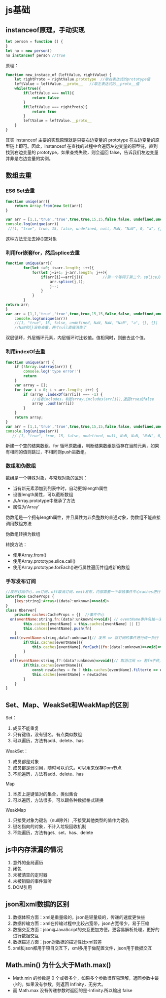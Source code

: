 # js基础

## instanceof原理，手动实现

```javascript
let person = function () {
}
let no = new person()
no instanceof person //true
```

原理：

```javascript
function new_instace_of（leftValue，rightValue）{
    let rightProto = rightValue.prototype  //取右表达式的prototype值
    leftValue = leftValue.__proto__   //取左表达式的__proto__值
    while(true){
        if(leftValue === null){
            return false
        }
        if(leftValue === rightProto){
            return true
        }
        leftValue = leftValue.__proto__
    }
}
```

其实 instanceof 主要的实现原理就是只要右边变量的 prototype 在左边变量的原型链上即可。因此，instanceof 在查找的过程中会遍历左边变量的原型链，直到找到右边变量的 prototype，如果查找失败，则会返回 false，告诉我们左边变量并非是右边变量的实例。

## 数组去重

### ES6 Set去重

```javascript
function uniqe(arr){
    return Array.from(new Set(arr))
}

var arr = [1,1,'true','true',true,true,15,15,false,false, undefined,undefined, null,null, NaN, NaN,'NaN', 0, 0, 'a', 'a',{},{}];
console.log(unique(arr))
 //[1, "true", true, 15, false, undefined, null, NaN, "NaN", 0, "a", {}, {}]
```

这种方法无法去掉{}空对象

### 利用for嵌套for，然后splice去重

```javascript
function unique(arr){            
        for(let i=0; i<arr.length; i++){
            for(let j=i+1; j<arr.length; j++){
                if(arr[i]==arr[j]){         //第一个等同于第二个，splice方法删除第二个
                    arr.splice(j,1);
                    j--;
                }
            }
        }
return arr;
}
var arr = [1,1,'true','true',true,true,15,15,false,false, undefined,undefined, null,null, NaN, NaN,'NaN', 0, 0, 'a', 'a',{},{}];
    console.log(unique(arr))
    //[1, "true", 15, false, undefined, NaN, NaN, "NaN", "a", {}, {}]   
    //NaN和{}没有去重，两个null直接消失了
```

双层循环，外层循环元素，内层循环时比较值。值相同时，则删去这个值。

### 利用indexOf去重

```javascript
function unique(arr) {
    if (!Array.isArray(arr)) {
        console.log('type error!')
        return
    }
    var array = [];
    for (var i = 0; i < arr.length; i++) {
        if (array .indexOf(arr[i]) === -1) {  
            //或者includes，判断array.includes(arr[i]),返回true或false
            array .push(arr[i])
        }
    }
    return array;
}
var arr = [1,1,'true','true',true,true,15,15,false,false, undefined,undefined, null,null, NaN, NaN,'NaN', 0, 0, 'a', 'a',{},{}];
console.log(unique(arr))
   // [1, "true", true, 15, false, undefined, null, NaN, NaN, "NaN", 0, "a", {…}, {…}]      //NaN、{}没有去重
```

新建一个空的结果数组，for 循环原数组，判断结果数组是否存在当前元素，如果有相同的值则跳过，不相同则push进数组。

### 数组和伪数组

数组是一个特殊对象，与常规对象的区别：

- 当有新元素添加到列表中时，自动更新length属性
- 设置length属性，可以截断数组
- 从Array.prototype中继承了方法
- 属性为‘Array’

伪数组是一个拥有length属性，并且属性为非负整数的普通对象，伪数组不能直接调用数组方法

伪数组转换为数组

转换方法：

- 使用Array.from()
- 使用Array.prototype.slice.call()
- 使用Array.prototype.forEach()进行属性遍历并组成新的数组

### 手写发布订阅

```javascript
//发布订阅中心，on订阅，off取消订阅，emit发布，内部需要一个单独事件中心caches进行存储
interface CacheProps {
    [key:string]:Array<((data?:unknown)=>void)>
}
class Oberver{
    private caches:CacheProps = {}  //事件中心
  on(eventName:string,fn:(data?:unknown)=>void){ // eventName事件名独一无二，fn订阅后执行的自定义行为
        this.caches[eventName] = this.caches[eventName] || []
        this.cahces[eventName].push(fn)
    }
  emit(eventName:string,data?:unknown){// 发布 => 将订阅的事件进行统一执行
        if(this.caches[eventName]){
            this.caches[eventName].forEach((fn:(data?:unknown)=>void)=>fn(data))
        }
    }
  off(eventName:string,f?:(data?:unknown)=>void){// 取消订阅 => 若fn不传, 直接取消该事件所有订阅信息
        if(this.caches[eventName]){
            const newCaches = fn ? this.caches[eventName].filter(e => e != fn) : []
            this.caches[eventName] = newCaches
        }
    }
}
```

## Set、Map、WeakSet和WeakMap的区别

Set：

1. 成员不能重复
2. 只有键值，没有键名，有点类似数组
3. 可以遍历，方法有add、delete、has

WeakSet：

1. 成员都是对象
2. 成员都是弱引用，随时可以消失。可以用来保存Dom节点
3. 不能遍历，方法有add、delete、has

Map

1. 本质上是键值对的集合，类似集合
2. 可以遍历，方法很多，可以跟各种数据格式转换

WeakMap

1. 只接受对象为键名（null除外）,不接受其他类型的值作为键名
2. 键名指向的对象，不计入垃圾回收机制
3. 不能遍历，方法有get、set、has、delete

## js中内存泄漏的情况

1. 意外的全局遍历
2. 闭包
3. 未被清空的定时器
4. 未被销毁的事件监听
5. DOM引用

## json和xml数据的区别

1. 数据体积方面：xml是重量级的，json是轻量级的，传递的速度更快些
2. 数据传输方面：xml在传输过程中比较占宽带，json占宽带少，易于压缩
3. 数据交互方面：json与JavaScript的交互更加方便，更容易解析处理，更好的进行数据交互
4. 数据描述方面：json对数据的描述性比xml较差
5. xml和json都用于项目交互下，xml多用于做配置文件，json用于数据交互

## Math.min() 为什么大于Math.max()

- Math.min 的参数是 0 个或者多个，如果多个参数很容易理解，返回参数中最小的。如果没有参数，则返回 Infinity，无穷大。
- 而 Math.max 没有传递参数时返回的是-Infinity.所以输出 false
